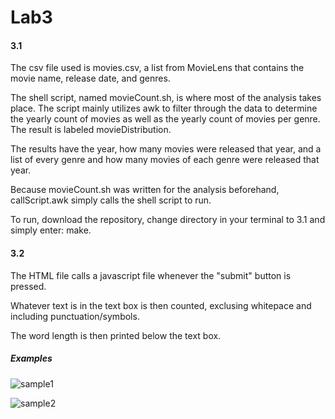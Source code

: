 # Lab3

#### 3.1
The csv file used is movies.csv, a list from MovieLens that contains the movie name, release date, and genres. 

The shell script, named movieCount.sh, is where most of the analysis takes place. The script mainly utilizes awk to filter through the data to determine the yearly count of movies as well as the yearly count of movies per genre. The result is labeled movieDistribution.

The results have the year, how many movies were released that year, and a list of every genre and how many movies of each genre were released that year.

Because movieCount.sh was written for the analysis beforehand, callScript.awk simply calls the shell script to run. 

To run, download the repository, change directory in your terminal to 3.1 and simply enter: make.

#### 3.2
The HTML file calls a javascript file whenever the "submit" button is pressed.

Whatever text is in the text box is then counted, exclusing whitepace and including punctuation/symbols. 

The word length is then printed below the text box. 

##### Examples 
![sample1](https://user-images.githubusercontent.com/32310672/139942213-17032106-b2e8-4493-a1e5-f3878ec8dec0.png)



![sample2](https://user-images.githubusercontent.com/32310672/139942238-dd61dd33-2f06-4e7c-a363-c6dd544cf86d.png)
